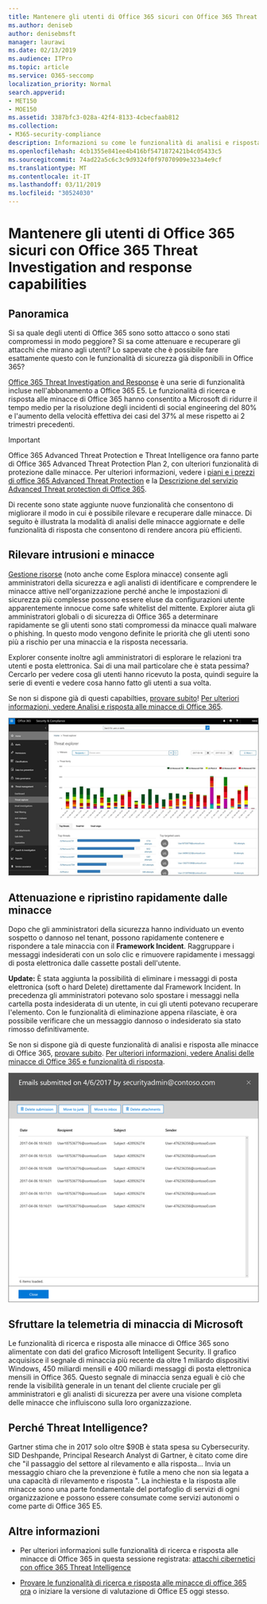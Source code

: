 ```yaml
---
title: Mantenere gli utenti di Office 365 sicuri con Office 365 Threat Investigation and response capabilities
ms.author: deniseb
author: denisebmsft
manager: laurawi
ms.date: 02/13/2019
ms.audience: ITPro
ms.topic: article
ms.service: O365-seccomp
localization_priority: Normal
search.appverid:
- MET150
- MOE150
ms.assetid: 3387bfc3-028a-42f4-8133-4cbecfaab812
ms.collection:
- M365-security-compliance
description: Informazioni su come le funzionalità di analisi e risposta alle minacce di Office 365 consentono all'organizzazione di rilevare intrusioni e minacce e di attenuare e recuperare rapidamente le minacce.
ms.openlocfilehash: 4cb1355e841ee4b416bf5471872421b4c05433c5
ms.sourcegitcommit: 74ad22a5c6c3c9d9324f0f97070909e323a4e9cf
ms.translationtype: MT
ms.contentlocale: it-IT
ms.lasthandoff: 03/11/2019
ms.locfileid: "30524030"
---
```

# <a name="keep-your-office-365-users-safe-with-office-365-threat-investigation-and-response-capabilities"></a>Mantenere gli utenti di Office 365 sicuri con Office 365 Threat Investigation and response capabilities

## <a name="overview"></a>Panoramica

Si sa quale degli utenti di Office 365 sono sotto attacco o sono stati compromessi in modo peggiore? Si sa come attenuare e recuperare gli attacchi che mirano agli utenti? Lo sapevate che è possibile fare esattamente questo con le funzionalità di sicurezza già disponibili in Office 365? 
  
[Office 365 Threat Investigation and Response](office-365-ti.md) è una serie di funzionalità incluse nell'abbonamento a Office 365 E5. Le funzionalità di ricerca e risposta alle minacce di Office 365 hanno consentito a Microsoft di ridurre il tempo medio per la risoluzione degli incidenti di social engineering del 80% e l'aumento della velocità effettiva dei casi del 37% al mese rispetto ai 2 trimestri precedenti. 

> [!IMPORTANT]
> Office 365 Advanced Threat Protection e Threat Intelligence ora fanno parte di Office 365 Advanced Threat Protection Plan 2, con ulteriori funzionalità di protezione dalle minacce. Per ulteriori informazioni, vedere i [piani e i prezzi di office 365 Advanced Threat Protection](https://products.office.com/exchange/advance-threat-protection) e la [Descrizione del servizio Advanced Threat protection di Office 365](https://docs.microsoft.com/office365/servicedescriptions/office-365-advanced-threat-protection-service-description).
  
Di recente sono state aggiunte nuove funzionalità che consentono di migliorare il modo in cui è possibile rilevare e recuperare dalle minacce. Di seguito è illustrata la modalità di analisi delle minacce aggiornate e delle funzionalità di risposta che consentono di rendere ancora più efficienti.
  
## <a name="detect-intrusions-and-threats"></a>Rilevare intrusioni e minacce

[Gestione risorse](use-explorer-in-security-and-compliance.md) (noto anche come Esplora minacce) consente agli amministratori della sicurezza e agli analisti di identificare e comprendere le minacce attive nell'organizzazione perché anche le impostazioni di sicurezza più complesse possono essere eluse da configurazioni utente apparentemente innocue come safe whitelist del mittente. Explorer aiuta gli amministratori globali o di sicurezza di Office 365 a determinare rapidamente se gli utenti sono stati compromessi da minacce quali malware o phishing. In questo modo vengono definite le priorità che gli utenti sono più a rischio per una minaccia e la risposta necessaria. 
  
Explorer consente inoltre agli amministratori di esplorare le relazioni tra utenti e posta elettronica. Sai di una mail particolare che è stata pessima? Cercarlo per vedere cosa gli utenti hanno ricevuto la posta, quindi seguire la serie di eventi e vedere cosa hanno fatto gli utenti a sua volta.

Se non si dispone già di questi capabilties, [provare subito](https://aka.ms/tryo365threatintel3)! [Per ulteriori informazioni, vedere Analisi e risposta alle minacce di Office 365](https://aka.ms/readmoreabouto365threatintel).
  
![Schermata di Threat Explorer in Office 365, codice a colori per la famiglia di malware](media/591338dd-252a-437d-b5f2-87aa42e74b0c.png)
  
## <a name="quickly-mitigate-and-recover-from-threats"></a>Attenuazione e ripristino rapidamente dalle minacce

Dopo che gli amministratori della sicurezza hanno individuato un evento sospetto o dannoso nel tenant, possono rapidamente contenere e rispondere a tale minaccia con il **Framework Incident**. Raggruppare i messaggi indesiderati con un solo clic e rimuovere rapidamente i messaggi di posta elettronica dalle cassette postali dell'utente. 
  
 **Update:** È stata aggiunta la possibilità di eliminare i messaggi di posta elettronica (soft o hard Delete) direttamente dal Framework Incident. In precedenza gli amministratori potevano solo spostare i messaggi nella cartella posta indesiderata di un utente, in cui gli utenti potevano recuperare l'elemento. Con le funzionalità di eliminazione appena rilasciate, è ora possibile verificare che un messaggio dannoso o indesiderato sia stato rimosso definitivamente. 
  
Se non si dispone già di queste funzionalità di analisi e risposta alle minacce di Office 365, [provare subito](https://aka.ms/tryo365threatintel3). [Per ulteriori informazioni, vedere Analisi delle minacce di Office 365 e funzionalità di risposta](https://aka.ms/readmoreabouto365threatintel).
  
![Schermata del messaggio di posta elettronica della lista di correzione degli incidenti](media/9d8452d3-d8d2-4b26-81f9-76396e08dd17.png)
  
## <a name="leverage-the-threat-telemetry-of-microsoft"></a>Sfruttare la telemetria di minaccia di Microsoft

Le funzionalità di ricerca e risposta alle minacce di Office 365 sono alimentate con dati del grafico Microsoft Intelligent Security. Il grafico acquisisce il segnale di minaccia più recente da oltre 1 miliardo dispositivi Windows, 450 miliardi mensili e 400 miliardi messaggi di posta elettronica mensili in Office 365. Questo segnale di minaccia senza eguali è ciò che rende la visibilità generale in un tenant del cliente cruciale per gli amministratori e gli analisti di sicurezza per avere una visione completa delle minacce che influiscono sulla loro organizzazione. 
  
   
## <a name="why-threat-intelligence"></a>Perché Threat Intelligence?

Gartner stima che in 2017 solo oltre $90B è stata spesa su Cybersecurity. SID Deshpande, Principal Research Analyst di Gartner, è citato come dire che "il passaggio del settore al rilevamento e alla risposta... Invia un messaggio chiaro che la prevenzione è futile a meno che non sia legata a una capacità di rilevamento e risposta ". La inchiesta e la risposta alle minacce sono una parte fondamentale del portafoglio di servizi di ogni organizzazione e possono essere consumate come servizi autonomi o come parte di Office 365 E5.
  
## <a name="whats-next"></a>Altre informazioni

- Per ulteriori informazioni sulle funzionalità di ricerca e risposta alle minacce di Office 365 in questa sessione registrata: [attacchi cibernetici con office 365 Threat Intelligence](https://myignite.microsoft.com/videos/53723)
    
- [Provare le funzionalità di ricerca e risposta alle minacce di office 365 ora](https://aka.ms/tryo365threatintel3) o iniziare la versione di valutazione di Office E5 oggi stesso. 
    

